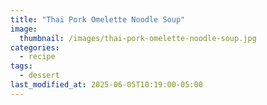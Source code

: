 ```yaml
---
title: "Thai Pork Omelette Noodle Soup"
image: 
  thumbnail: /images/thai-pork-omelette-noodle-soup.jpg
categories:
  - recipe
tags:
  - dessert
last_modified_at: 2025-06-05T10:19:00-05:00
---
```


